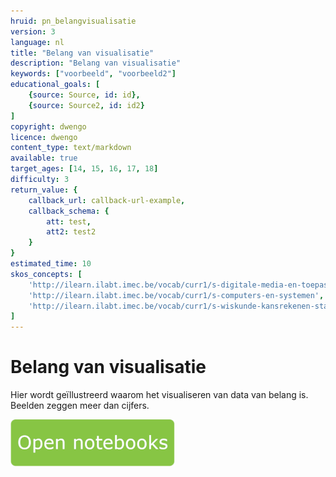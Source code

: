 ```yaml
---
hruid: pn_belangvisualisatie
version: 3
language: nl
title: "Belang van visualisatie"
description: "Belang van visualisatie"
keywords: ["voorbeeld", "voorbeeld2"]
educational_goals: [
    {source: Source, id: id}, 
    {source: Source2, id: id2}
]
copyright: dwengo
licence: dwengo
content_type: text/markdown
available: true
target_ages: [14, 15, 16, 17, 18]
difficulty: 3
return_value: {
    callback_url: callback-url-example,
    callback_schema: {
        att: test,
        att2: test2
    }
}
estimated_time: 10
skos_concepts: [
    'http://ilearn.ilabt.imec.be/vocab/curr1/s-digitale-media-en-toepassingen', 
    'http://ilearn.ilabt.imec.be/vocab/curr1/s-computers-en-systemen', 
    'http://ilearn.ilabt.imec.be/vocab/curr1/s-wiskunde-kansrekenen-statistiek'
]
---
```

# Belang van visualisatie
Hier wordt geïllustreerd waarom het visualiseren van data van belang is. Beelden zeggen meer dan cijfers.

[![](embed/Knop.png "Knop")](https://kiks.ilabt.imec.be/hub/tmplogin?id=0204 "Notebooks Visualisatie")


